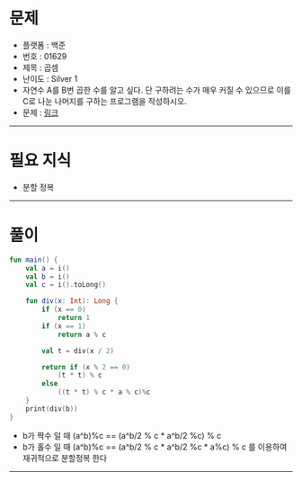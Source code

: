 # 문제
- 플랫폼 : 백준
- 번호 : 01629
- 제목 : 곱셈
- 난이도 : Silver 1
- 자연수 A를 B번 곱한 수를 알고 싶다. 단 구하려는 수가 매우 커질 수 있으므로 이를 C로 나눈 나머지를 구하는 프로그램을 작성하시오.
- 문제 : <a href="https://www.acmicpc.net/problem/1629" target="_blank">링크</a>

---

# 필요 지식
- 분할 정복

---

# 풀이
```kotlin
fun main() {
    val a = i()
    val b = i()
    val c = i().toLong()

    fun div(x: Int): Long {
        if (x == 0)
            return 1
        if (x == 1)
            return a % c

        val t = div(x / 2)

        return if (x % 2 == 0)
            (t * t) % c
        else
            ((t * t) % c * a % c)%c
    }
    print(div(b))
}
```
- b가 짝수 일 때 (a^b)%c == (a^b/2 % c * a^b/2 %c) % c
- b가 홀수 일 때 (a^b)%c == (a^b/2 % c * a^b/2 %c * a%c) % c
를 이용하여 재귀적으로 분할정복 한다

---

